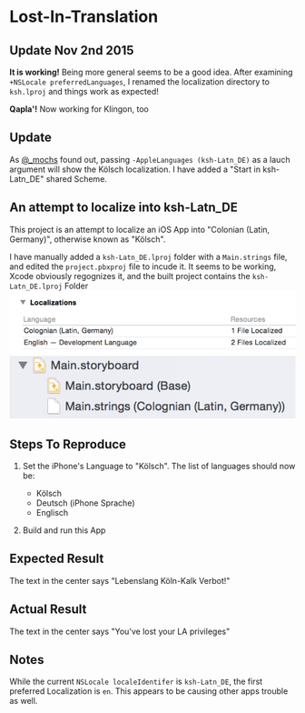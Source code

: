 # Lost-In-Translation

## Update Nov 2nd 2015

**It is working!** Being more general seems to be a good idea. After examining `+NSLocale preferredLanguages`, I renamed the localization directory to `ksh.lproj` and things work as expected!

**Qapla'!** Now working for Klingon, too

## Update

As [@_mochs](https://twitter.com/_mochs "@_mochs") found out, passing `-AppleLanguages (ksh-Latn_DE)` as a lauch argument will show the Kölsch localization. I have added a "Start in ksh-Latn_DE" shared Scheme.

## An attempt to localize into ksh-Latn_DE

This project is an attempt to localize an iOS App into "Colonian (Latin, Germany)", otherwise known as "Kölsch".

I have manually added a `ksh-Latn_DE.lproj` folder with a `Main.strings` file, and edited the `project.pbxproj` file to incude it. It seems to be working, Xcode obviously regognizes it, and the built project contains the `ksh-Latn_DE.lproj` Folder
![alt File "Main.strings Colonian (Latin, Germany)"" in Xcode Project Navigator"](Xcode_ksh-Latn_DE01.png)
![alt "Colonian (Latin, Germany) listed in Project Localizations"](Xcode_ksh-Latn_DE02.png)

## Steps To Reproduce

1. Set the iPhone's Language to "Kölsch". The list of languages should now be:
    * Kölsch
    * Deutsch (iPhone Sprache)
    * Englisch

2. Build and run this App

## Expected Result

The text in the center says "Lebenslang Köln-Kalk Verbot!"

## Actual Result

The text in the center says "You've lost your LA privileges"

## Notes 

While the current `NSLocale localeIdentifer` is `ksh-Latn_DE`, the first preferred Localization is `en`. This appears to be causing other apps trouble as well.

